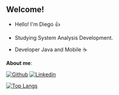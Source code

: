 ## Welcome!

- Hello! I'm Diego 👍

- Studying System Analysis Development.

- Developer Java and Mobile ☕

**About me**:

[![Github](https://img.shields.io/badge/GitHub-100000?style=for-the-badge&logo=github&logoColor=white)](https://github.com/diegonsouza)
[![Linkedin](https://img.shields.io/badge/LinkedIn-0077B5?style=for-the-badge&logo=linkedin&logoColor=white)](https://www.linkedin.com/in/diego-souza-0a43a2115/)

[![Top Langs](https://github-readme-stats.vercel.app/api/top-langs/?username=diegonsouza&layout=compact)](https://github.com/diegonsouza)
